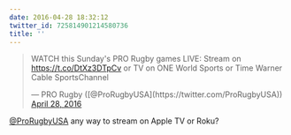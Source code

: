 ```yaml
---
date: 2016-04-28 18:32:12
twitter_id: 725814901214580736
title: ''
---
```


<blockquote class="twitter-tweet"><p lang="en" dir="ltr">WATCH this Sunday&#39;s PRO Rugby games LIVE: Stream on <a href="https://t.co/DtXz3DTpCv">https://t.co/DtXz3DTpCv</a> or TV on ONE World Sports or Time Warner Cable SportsChannel</p>&mdash; PRO Rugby ([@ProRugbyUSA](https://twitter.com/ProRugbyUSA)) <a href="https://twitter.com/ProRugbyUSA/status/725812963022651393?ref_src=twsrc%5Etfw">April 28, 2016</a></blockquote>
<script async src="https://platform.twitter.com/widgets.js" charset="utf-8"></script>

[@ProRugbyUSA](https://twitter.com/ProRugbyUSA) any way to stream on Apple TV or Roku?

